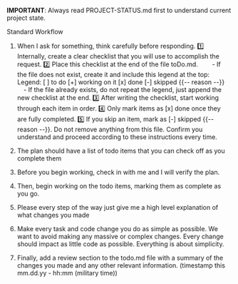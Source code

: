 **IMPORTANT**: Always read PROJECT-STATUS.md first to understand current project state.

Standard Workflow
1. When I ask for something, think carefully before responding.
1️⃣ Internally, create a clear checklist that you will use to accomplish the request.
2️⃣ Place this checklist at the end of the file toDo.md.
  - If the file does not exist, create it and include this legend at the top:
Legend: 
[ ] to do
[+] working on it
[x] done
[-] skipped {{-- reason --}}
 - If the file already exists, do not repeat the legend, just append the new checklist at the end.
3️⃣ After writing the checklist, start working through each item in order.
4️⃣ Only mark items as [x] done once they are fully completed.
5️⃣ If you skip an item, mark as [-] skipped {{-- reason --}}.
Do not remove anything from this file.
Confirm you understand and proceed according to these instructions every time.

2. The plan should have a list of todo items that you can check off as you complete them
3. Before you begin working, check in with me and I will verify the plan.
4. Then, begin working on the todo items, marking them as complete as you go.
5. Please every step of the way just give me a high level explanation of what changes you made
6. Make every task and code change you do as simple as possible. We want to avoid making any massive or complex changes. Every change should impact as little code as possible. Everything is about simplicity.
7. Finally, add a review section to the todo.md file with a summary of the changes you made and any other relevant information. (timestamp this mm.dd.yy - hh:mm (military time))